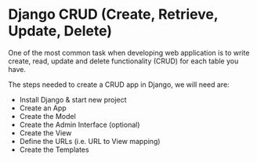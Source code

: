 # Django CRUD (Create, Retrieve, Update, Delete)
One of the most common task when developing web application is to write create, read, update and delete functionality (CRUD) for each table you have.

The steps needed to create a CRUD app in Django, we will need are:
- Install Django & start new project
- Create an App
- Create the Model
- Create the Admin Interface (optional)
- Create the View
- Define the URLs (i.e. URL to View mapping)
- Create the Templates
